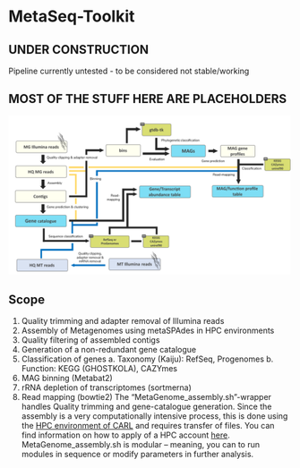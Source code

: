 # MetaSeq-Toolkit
## UNDER CONSTRUCTION
Pipeline currently untested - to be considered not stable/working
## MOST OF THE STUFF HERE ARE PLACEHOLDERS

![MetaSeq_Flowchart](images/MetaSeq.png)

## Scope
1.	Quality trimming and adapter removal of Illumina reads
2.	Assembly of Metagenomes using metaSPAdes in HPC environments
3.	Quality filtering of assembled contigs
4.	Generation of a non-redundant gene catalogue
5.	Classification of genes
a.	Taxonomy (Kaiju): RefSeq, Progenomes
b.	Function: KEGG (GHOSTKOLA), CAZYmes
6.	MAG binning (Metabat2)
7.	rRNA depletion of transcriptomes (sortmerna)
8.	Read mapping (bowtie2)
The “MetaGenome_assembly.sh”-wrapper handles Quality trimming and gene-catalogue generation. Since the assembly is a very computationally intensive process, this is done using the [HPC environment of CARL](https://uol.de/fk5/wr/hochleistungsrechnen/hpc-facilities) and requires transfer of files. You can find information on how to apply of a HPC account [here](https://uol.de/fk5/wr/hochleistungsrechnen/faq-frequently-asked-questions).
MetaGenome_assembly.sh is modular – meaning, you can to run modules in sequence or modify parameters in further analysis.
